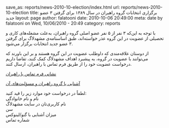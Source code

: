 save_as: reports/news-2010-10-election/index.html
url: reports/news-2010-10-election
title: برگزاری انتخابات گروه راهبران در سال ۱۳۸۹ برای گرفتن ۳ عضو جدید
layout: page
author: falatooni
date: 2010-10-06 20:49:00
meta: date by falatooni on Wed, 10/06/2010 - 20:49
category: reports

با توجه به این‌که ۳ نفر از ۵ نفر عضو اصلی گروه راهبران، به‌علت مشغله‌های کاری
و تحصیلی از عضویت در این گروه عذر خواسته‌اند، طبق اساسنامه‌ی مشهدلاگ برای
گرفتن ۳ عضو جدید انتخابات برگزار می‌شود.

از دوستان علاقه‌مندی که داوطلب عضویت در این گروه هستند و بر این باورند که
می‌توانند با عضویت در گروه، به پیشبرد اهداف مشهدلاگ کمک کنند، تقاضا داریم
درخواست عضویت خود را از طریق فرم تماس با راهبران، ارسال کنند.

[نشانی فرم تماس با راهبران](/contact.html)

[آشنایی با گروه راهبران و مسؤلیت‌های آن](/wiki/elections/)

لطفاً در درخواست خود موارد زیر را قید کنید:  
نام و نام خانوادگی  
نام کاربری‌تان در سایت مشهدلاگ  
سن  
میزان آشنایی با گنو/لینوکس  
شماره تماس
